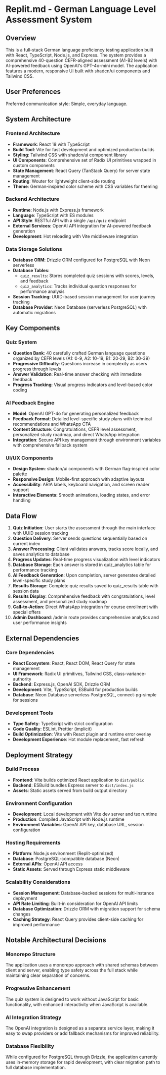 # Replit.md - German Language Level Assessment System

## Overview

This is a full-stack German language proficiency testing application built with React, TypeScript, Node.js, and Express. The system provides a comprehensive 40-question CEFR-aligned assessment (A1-B2 levels) with AI-powered feedback using OpenAI's GPT-4o-mini model. The application features a modern, responsive UI built with shadcn/ui components and Tailwind CSS.

## User Preferences

Preferred communication style: Simple, everyday language.

## System Architecture

### Frontend Architecture
- **Framework**: React 18 with TypeScript
- **Build Tool**: Vite for fast development and optimized production builds
- **Styling**: Tailwind CSS with shadcn/ui component library
- **UI Components**: Comprehensive set of Radix UI primitives wrapped in custom components
- **State Management**: React Query (TanStack Query) for server state management
- **Routing**: Wouter for lightweight client-side routing
- **Theme**: German-inspired color scheme with CSS variables for theming

### Backend Architecture
- **Runtime**: Node.js with Express.js framework
- **Language**: TypeScript with ES modules
- **API Style**: RESTful API with a single `/api/quiz` endpoint
- **External Services**: OpenAI API integration for AI-powered feedback generation
- **Development**: Hot reloading with Vite middleware integration

### Data Storage Solutions
- **Database ORM**: Drizzle ORM configured for PostgreSQL with Neon serverless
- **Database Tables**: 
  - `quiz_results`: Stores completed quiz sessions with scores, levels, and feedback
  - `quiz_analytics`: Tracks individual question responses for performance analysis
- **Session Tracking**: UUID-based session management for user journey tracking
- **Database Provider**: Neon Database (serverless PostgreSQL) with automatic migrations

## Key Components

### Quiz System
- **Question Bank**: 40 carefully crafted German language questions organized by CEFR levels (A1: 0-9, A2: 10-19, B1: 20-29, B2: 30-39)
- **Progressive Difficulty**: Questions increase in complexity as users progress through levels
- **Answer Validation**: Real-time answer checking with immediate feedback
- **Progress Tracking**: Visual progress indicators and level-based color coding

### AI Feedback Engine
- **Model**: OpenAI GPT-4o for generating personalized feedback
- **Feedback Format**: Detailed level-specific study plans with technical recommendations and WhatsApp CTA
- **Content Structure**: Congratulations, CEFR level assessment, personalized study roadmap, and direct WhatsApp integration
- **Integration**: Secure API key management through environment variables with comprehensive fallback system

### UI/UX Components
- **Design System**: shadcn/ui components with German flag-inspired color palette
- **Responsive Design**: Mobile-first approach with adaptive layouts
- **Accessibility**: ARIA labels, keyboard navigation, and screen reader support
- **Interactive Elements**: Smooth animations, loading states, and error handling

## Data Flow

1. **Quiz Initiation**: User starts the assessment through the main interface with UUID session tracking
2. **Question Delivery**: Server sends questions sequentially based on current index
3. **Answer Processing**: Client validates answers, tracks score locally, and saves analytics to database
4. **Progress Updates**: Real-time progress visualization with level indicators
5. **Database Storage**: Each answer is stored in quiz_analytics table for performance tracking
6. **AI Feedback Generation**: Upon completion, server generates detailed level-specific study plans
7. **Results Storage**: Complete quiz results saved to quiz_results table with session data
8. **Results Display**: Comprehensive feedback with congratulations, level assessment, and personalized study roadmap
9. **Call-to-Action**: Direct WhatsApp integration for course enrollment with special offers
10. **Admin Dashboard**: /admin route provides comprehensive analytics and user performance insights

## External Dependencies

### Core Dependencies
- **React Ecosystem**: React, React DOM, React Query for state management
- **UI Framework**: Radix UI primitives, Tailwind CSS, class-variance-authority
- **Backend**: Express.js, OpenAI SDK, Drizzle ORM
- **Development**: Vite, TypeScript, ESBuild for production builds
- **Database**: Neon Database serverless PostgreSQL, connect-pg-simple for sessions

### Development Tools
- **Type Safety**: TypeScript with strict configuration
- **Code Quality**: ESLint, Prettier (implicit)
- **Build Optimization**: Vite with React plugin and runtime error overlay
- **Development Experience**: Hot module replacement, fast refresh

## Deployment Strategy

### Build Process
- **Frontend**: Vite builds optimized React application to `dist/public`
- **Backend**: ESBuild bundles Express server to `dist/index.js`
- **Assets**: Static assets served from build output directory

### Environment Configuration
- **Development**: Local development with Vite dev server and tsx runtime
- **Production**: Compiled JavaScript with Node.js runtime
- **Environment Variables**: OpenAI API key, database URL, session configuration

### Hosting Requirements
- **Platform**: Node.js environment (Replit-optimized)
- **Database**: PostgreSQL-compatible database (Neon)
- **External APIs**: OpenAI API access
- **Static Assets**: Served through Express static middleware

### Scalability Considerations
- **Session Management**: Database-backed sessions for multi-instance deployment
- **API Rate Limiting**: Built-in consideration for OpenAI API limits
- **Database Optimization**: Drizzle ORM with migration support for schema changes
- **Caching Strategy**: React Query provides client-side caching for improved performance

## Notable Architectural Decisions

### Monorepo Structure
The application uses a monorepo approach with shared schemas between client and server, enabling type safety across the full stack while maintaining clear separation of concerns.

### Progressive Enhancement
The quiz system is designed to work without JavaScript for basic functionality, with enhanced interactivity when JavaScript is available.

### AI Integration Strategy
The OpenAI integration is designed as a separate service layer, making it easy to swap providers or add fallback mechanisms for improved reliability.

### Database Flexibility
While configured for PostgreSQL through Drizzle, the application currently uses in-memory storage for rapid development, with clear migration path to full database implementation.